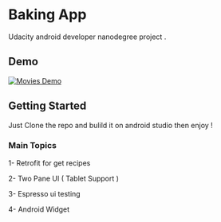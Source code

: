 # Baking App

Udacity android developer nanodegree project .

## Demo

[![Movies Demo](http://img.youtube.com/vi/PjshqAN6QFE/0.jpg)](http://www.youtube.com/watch?v=PjshqAN6QFE)


## Getting Started

Just Clone the repo and bulild it on android studio then enjoy !

### Main Topics

1- Retrofit for get recipes

2- Two Pane UI ( Tablet Support )

3- Espresso ui testing

4- Android Widget



